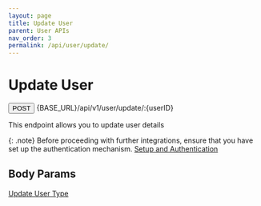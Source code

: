 ```yaml
---
layout: page
title: Update User
parent: User APIs
nav_order: 3
permalink: /api/user/update/
---
```


# Update User

<button type="button" name="button" class="btn btn-purple fs-1">POST</button>
{BASE_URL}/api/v1/user/update/:{userID}

This endpoint allows you to update user details

{: .note}
Before proceeding with further integrations, ensure that you have set up the authentication mechanism. [Setup and Authentication](/trydoc.github.io/setup)

## Body Params

[Update User Type](/trydoc.github.io/types/updateUser)

